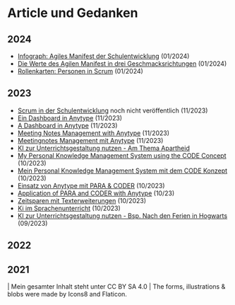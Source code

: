 # Article und Gedanken

## 2024

- [Infograph: Agiles Manifest der Schulentwicklung](/articles/2024-01-04_Scrum%20in%20der%20Schulentwicklung/2024-01-04_Scrum%20-%20Werte%20Infograph.pdf) (01/2024)
- [Die Werte des Agilen Manifest in drei Geschmacksrichtungen](articles/2024-01-04_Scrum%20in%20der%20Schulentwicklung/2024-01-04_Die%20Werte%20des%20Agilen%20Manifests.pdf) (01/2024)
- [Rollenkarten: Personen in Scrum](articles/2024-01-04_Scrum%20in%20der%20Schulentwicklung/2024-01-04_Scrum-Personenkarten.pdf) (01/2024)

## 2023

- [Scrum in der Schulentwicklung](articles/Scrum-in-der-Schulentwicklung.md) noch nicht veröffentlich (11/2023)
- [Ein Dashboard in Anytype](/articles/2023_Anytype/2023_Anytype-Dashboard/2023_Anytype-Dashboard.md) (11/2023)
- [A Dashboard in Anytype](/articles/2023_Anytype/2023_Anytype-Dashboard/2023_Anytype-Dashboard-EN.md) (11/2023)
- [Meeting Notes Management with Anytype](/articles/2023_Anytype/2023_Anytype-Meetingnotes/2023_Antype-Meetingnotes-EN.md) (11/2023)
- [Meetingnotes Management mit Anytype](/articles/2023_Anytype/2023_Anytype-Meetingnotes/2023_Anytype-Meetingnotes.md) (11/2023)
- [KI zur Unterrichtsgestaltung nutzen - Am Thema Apartheid](/articles/Unterrichtsentwicklung-mit-KI/2023-11_KI-EN-Apartheid.md)
- [My Personal Knowledge Management System using the CODE Concept](/articles/2023_Anytype/2023_Mein-PKM_mit-CODE/2023_MY-PKM-with-Code.md) (10/2023)
- [Mein Personal Knowledge Management System mit dem CODE Konzept](/articles/2023_Anytype/2023_Mein-PKM_mit-CODE/2023_Mein-PKM_mit-CODE.md) (10/2023)
- [Einsatz von Anytype mit PARA & CODER](/articles/2023_Anytype/2023_Anytype-mit-PARA/2023_Using-PARA-with-Anytype.md) (10/2023)
- [Application of PARA and CODER with Anytype](/articles/2023_Anytype/2023_Anytype-mit-PARA/2023_Using-PARA-with-Anytype-EN.md) (10/23)
- [Zeitsparen mit Texterweiterungen](/articles/2023-10-13_Rockettypist/2023-10-13_RocketTypist.md) (10/2023)
- [Ki im Sprachenunterricht](/articles/Ki-im-Sprachenunterricht/2023-10_Ki-im-Sprachenunterricht.md) (10/2023)
- [KI zur Unterrichtsgestaltung nutzen - Bsp. Nach den Ferien in Hogwarts](/articles/Unterrichtsentwicklung-mit-KI/2023-09_KI-DE-Nach_den_Ferien_in_Hogwarts.md) (09/2023)


## 2022


## 2021


| Mein gesamter Inhalt steht unter CC BY SA 4.0
| The forms, illustrations & blobs were made by Icons8 and Flaticon.